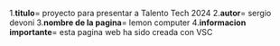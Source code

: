 1.**titulo**= proyecto para presentar a Talento Tech 2024
2.**autor**= sergio devoni
3.**nombre de la pagina**= lemon computer
4.**informacion importante**= esta pagina web ha sido creada con VSC